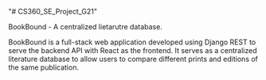 "# CS360_SE_Project_G21" 

BookBound - A centralized lietarutre database.

BookBound is a full-stack web application developed using Django REST to serve the backend API with React as the frontend.
It serves as a centralized literature database to allow users to compare different prints and editions of the same
publication.
